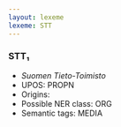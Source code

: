 ```yaml
---
layout: lexeme
lexeme: STT
---
```


###  STT₁

* _Suomen Tieto-Toimisto_
* UPOS:  PROPN
* Origins: 
* Possible NER class:  ORG
* Semantic tags:  MEDIA

